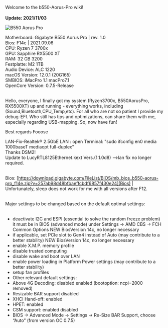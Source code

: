 Welcome to the b550-Aorus-Pro wiki!<br><br>
**Update: 2021/11/03**

![B550 Aorus Pro](https://royjonesmusic.publicvm.com/opencore/B550.png)


Motherboard: Gigabyte B550 Aorus Pro | rev. 1.0 <br>
Bios: F14c | 2021.09.06<br>
CPU: Ryzen 7 3700x<br>
GPU: Sapphire RX5500 XT<br>
RAM: 32 GB 3200<br>
Festplatte: M2 1TB<br>
Audio Device: ALC 1220<br>
macOS Version: 12.0.1 (20G165)<br>
SMBIOS: iMacPro 1.1 macPro7.1<br>
OpenCore Version: 0.7.5-Release<br><br>

Hello, everyone, I finally got my system (Ryzen3700x, B550AorusPro, RX5500XT) up and running - everything works, including (Sound,Bluetooth,CPU_Temp,etc). For all who are not so patient I provide my debug-EFI. Who still has tips and optimizations, can share them with me, especially regarding USB-mapping. So, now have fun!

Best regards Fooose
​

LAN-Fix-Realtek® 2.5GbE LAN : open Terminal: "sudo ifconfig en0 media 1000baseT mediaopt full-duplex"<br>
Thanks DSM2!<br>
Update to LucyRTL8125Ethernet.kext Vers.(1.1.0d8) -->lan fix no longer required.<br><br>



Bios:
[https://download.gigabyte.com/FileList/BIOS/mb_bios_b550-aorus-pro_f14e.zip?v=257ab98d48bfbaeffcbdf6857f430e24](Bios) | Unfortunately, sleep does not work for me with all versions after F12.<br><br>

Major settings to be changed based on the default optimal settings:<br><br>
* deactivate I2C and ESPI (essential to solve the random freeze problem) it must be in BIOS (advanced mode) under Settings -> AMD CBS -> FCH Common Options NEW BiosVersion 14c, no longer necessary
* if applicable, set PCIe slot to Gen4 instead of Auto (may contribute to a better stability) NEW BiosVersion 14c, no longer necessary
* enable X.M.P. memory profile
* disable trusted computing
* disable wake and boot over LAN
* enable power loading in Platform Power settings (may contribute to a better stability)
* setup fan profiles
* Other relevant default settings:
* Above 4G Decoding: disabled enabled (bootoption: ncpi=2000 removed)
* Resizable BAR support disabled
* XHCI Hand-off: enabled
* HPET: enabled
* CSM support: enabled disabled
* BIOS → Advanced Mode → Settings → Re-Size BAR Support, choose “Auto” (from version OC 0.7.5)
